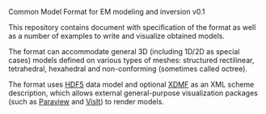 Common Model Format for EM modeling and inversion v0.1

This repository contains document with specification of the format as well as a number of examples to write and visualize obtained models.

The format can accommodate general 3D (including 1D/2D as special cases) models defined on various types of meshes: structured rectilinear, tetrahedral, hexahedral and non-conforming (sometimes called octree). 

The format uses [HDF5](https://support.hdfgroup.org/HDF5/) data model and optional [XDMF](http://www.xdmf.org/index.php/XDMF_Model_and_Format) as an XML scheme description, which allows external general-purpose visualization packages (such as [Paraview](http://www.paraview.org/) and [VisIt](https://wci.llnl.gov/simulation/computer-codes/visit)) to render models.